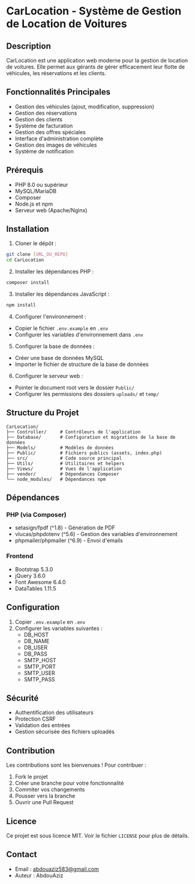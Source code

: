 # CarLocation - Système de Gestion de Location de Voitures

## Description
CarLocation est une application web moderne pour la gestion de location de voitures. Elle permet aux gérants de gérer efficacement leur flotte de véhicules, les réservations et les clients.

## Fonctionnalités Principales
- Gestion des véhicules (ajout, modification, suppression)
- Gestion des réservations
- Gestion des clients
- Système de facturation
- Gestion des offres spéciales
- Interface d'administration complète
- Gestion des images de véhicules
- Système de notification

## Prérequis
- PHP 8.0 ou supérieur
- MySQL/MariaDB
- Composer
- Node.js et npm
- Serveur web (Apache/Nginx)

## Installation

1. Cloner le dépôt :
```bash
git clone [URL_DU_REPO]
cd CarLocation
```

2. Installer les dépendances PHP :
```bash
composer install
```

3. Installer les dépendances JavaScript :
```bash
npm install
```

4. Configurer l'environnement :
- Copier le fichier `.env.example` en `.env`
- Configurer les variables d'environnement dans `.env`

5. Configurer la base de données :
- Créer une base de données MySQL
- Importer le fichier de structure de la base de données

6. Configurer le serveur web :
- Pointer le document root vers le dossier `Public/`
- Configurer les permissions des dossiers `uploads/` et `temp/`

## Structure du Projet
```
CarLocation/
├── Controller/     # Contrôleurs de l'application
├── Database/       # Configuration et migrations de la base de données
├── Models/         # Modèles de données
├── Public/         # Fichiers publics (assets, index.php)
├── src/            # Code source principal
├── Utils/          # Utilitaires et helpers
├── Views/          # Vues de l'application
├── vendor/         # Dépendances Composer
└── node_modules/   # Dépendances npm
```

## Dépendances

### PHP (via Composer)
- setasign/fpdf (^1.8) - Génération de PDF
- vlucas/phpdotenv (^5.6) - Gestion des variables d'environnement
- phpmailer/phpmailer (^6.9) - Envoi d'emails

### Frontend
- Bootstrap 5.3.0
- jQuery 3.6.0
- Font Awesome 6.4.0
- DataTables 1.11.5

## Configuration
1. Copier `.env.example` en `.env`
2. Configurer les variables suivantes :
   - DB_HOST
   - DB_NAME
   - DB_USER
   - DB_PASS
   - SMTP_HOST
   - SMTP_PORT
   - SMTP_USER
   - SMTP_PASS

## Sécurité
- Authentification des utilisateurs
- Protection CSRF
- Validation des entrées
- Gestion sécurisée des fichiers uploadés

## Contribution
Les contributions sont les bienvenues ! Pour contribuer :
1. Fork le projet
2. Créer une branche pour votre fonctionnalité
3. Commiter vos changements
4. Pousser vers la branche
5. Ouvrir une Pull Request

## Licence
Ce projet est sous licence MIT. Voir le fichier `LICENSE` pour plus de détails.

## Contact
- Email : abdouaziz583@gmail.com
- Auteur : AbdouAziz
